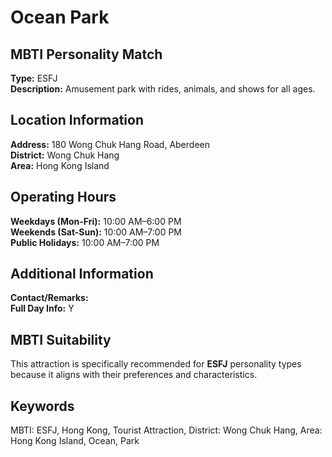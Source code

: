 # Ocean Park

## MBTI Personality Match
**Type:** ESFJ  
**Description:** Amusement park with rides, animals, and shows for all ages.

## Location Information
**Address:** 180 Wong Chuk Hang Road, Aberdeen  
**District:** Wong Chuk Hang  
**Area:** Hong Kong Island

## Operating Hours
**Weekdays (Mon-Fri):** 10:00 AM–6:00 PM  
**Weekends (Sat-Sun):** 10:00 AM–7:00 PM  
**Public Holidays:** 10:00 AM–7:00 PM

## Additional Information
**Contact/Remarks:**   
**Full Day Info:** Y

## MBTI Suitability
This attraction is specifically recommended for **ESFJ** personality types because it aligns with their preferences and characteristics.

## Keywords
MBTI: ESFJ, Hong Kong, Tourist Attraction, District: Wong Chuk Hang, Area: Hong Kong Island, Ocean, Park
